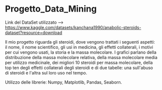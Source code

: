 # Progetto_Data_Mining

Link del DataSet utilizzato --> https://www.kaggle.com/datasets/kanchana1990/anabolic-steroids-dataset?resource=download

Il mio progetto riguarda gli steroidi, dove vengono trattati i seguenti aspetti: il nome, il nome scientifico, gli usi in medicina, gli effetti collaterali, i motivi per cui vengono usati, la storia e la massa molecolare. I grafici parlano della distribuzione della massa molecolare relativa, della massa molecolare media per utilizzo medicinale, dei migliori 10 steroidi per massa molecolare, della top ten degli effetti collaterali degli steroidi e di due tabelle: una sull'abuso di steroidi e l'altra sul loro uso nel tempo.

Utilizzo delle librerie: Numpy, Matplotlib, Pandas, Seaborn.
